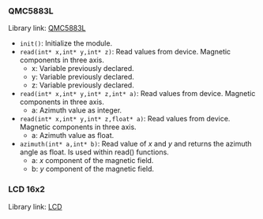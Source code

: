 ### QMC5883L

Library link: [QMC5883L](https://github.com/keepworking/Mecha_QMC5883L/tree/master)

- `init()`: Initialize the module.
- `read(int* x,int* y,int* z)`: Read values from device. Magnetic components in three axis.
  - x: Variable previously declared.
  - y: Variable previously declared.
  - z: Variable previously declared.
- `read(int* x,int* y,int* z,int* a)`: Read values from device. Magnetic components in three axis.
  - a: Azimuth value as integer.
- `read(int* x,int* y,int* z,float* a)`: Read values from device. Magnetic components in three axis.
  - a: Azimuth value as float.
- `azimuth(int* a,int* b)`: Read value of *x* and *y* and returns the azimuth angle as float. Is used within read() functions.
  - a: *x* component of the magnetic field.
  - b: *y* component of the magnetic field.
  
### LCD 16x2

Library link: [LCD](https://github.com/fmalpartida/New-LiquidCrystal)